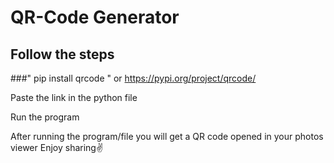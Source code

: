 # QR-Code Generator

## Follow the steps

###" pip install qrcode " or https://pypi.org/project/qrcode/

Paste the link in the python file

Run the program

After running the program/file you will get a QR code opened in your photos viewer
Enjoy sharing✌
